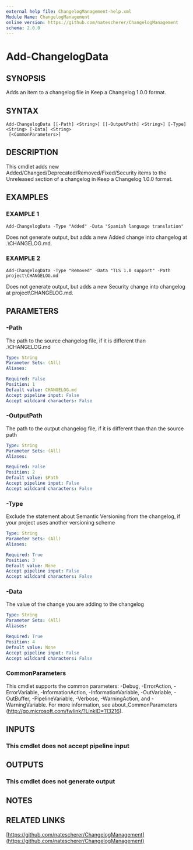 ```yaml
---
external help file: ChangelogManagement-help.xml
Module Name: ChangelogManagement
online version: https://github.com/natescherer/ChangelogManagement
schema: 2.0.0
---
```


# Add-ChangelogData

## SYNOPSIS
Adds an item to a changelog file in Keep a Changelog 1.0.0 format.

## SYNTAX

```
Add-ChangelogData [[-Path] <String>] [[-OutputPath] <String>] [-Type] <String> [-Data] <String>
 [<CommonParameters>]
```

## DESCRIPTION
This cmdlet adds new Added/Changed/Deprecated/Removed/Fixed/Security items to the Unreleased section of a
changelog in Keep a Changelog 1.0.0 format.

## EXAMPLES

### EXAMPLE 1
```
Add-ChangelogData -Type "Added" -Data "Spanish language translation"
```

Does not generate output, but adds a new Added change into changelog at  .\CHANGELOG.md.

### EXAMPLE 2
```
Add-ChangelogData -Type "Removed" -Data "TLS 1.0 support" -Path project\CHANGELOG.md
```

Does not generate output, but adds a new Security change into changelog at project\CHANGELOG.md.

## PARAMETERS

### -Path
The path to the source changelog file, if it is different than .\CHANGELOG.md

```yaml
Type: String
Parameter Sets: (All)
Aliases:

Required: False
Position: 1
Default value: CHANGELOG.md
Accept pipeline input: False
Accept wildcard characters: False
```

### -OutputPath
The path to the output changelog file, if it is different than than the source path

```yaml
Type: String
Parameter Sets: (All)
Aliases:

Required: False
Position: 2
Default value: $Path
Accept pipeline input: False
Accept wildcard characters: False
```

### -Type
Exclude the statement about Semantic Versioning from the changelog, if your project uses another
versioning scheme

```yaml
Type: String
Parameter Sets: (All)
Aliases:

Required: True
Position: 3
Default value: None
Accept pipeline input: False
Accept wildcard characters: False
```

### -Data
The value of the change you are adding to the changelog

```yaml
Type: String
Parameter Sets: (All)
Aliases:

Required: True
Position: 4
Default value: None
Accept pipeline input: False
Accept wildcard characters: False
```

### CommonParameters
This cmdlet supports the common parameters: -Debug, -ErrorAction, -ErrorVariable, -InformationAction, -InformationVariable, -OutVariable, -OutBuffer, -PipelineVariable, -Verbose, -WarningAction, and -WarningVariable.
For more information, see about_CommonParameters (http://go.microsoft.com/fwlink/?LinkID=113216).

## INPUTS

### This cmdlet does not accept pipeline input
## OUTPUTS

### This cmdlet does not generate output
## NOTES

## RELATED LINKS

[https://github.com/natescherer/ChangelogManagement](https://github.com/natescherer/ChangelogManagement)

